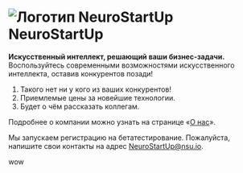 # ![Логотип NeuroStartUp](img/NeuroStartUpIcon.png) NeuroStartUp

**Искусственный интеллект, решающий ваши бизнес-задачи.** Воспользуйтесь современными возможностями искусственного интеллекта, оставив конкурентов позади!

1. Такого нет ни у кого из ваших конкурентов!
2. Приемлемые цены за новейшие технологии.
3. Будет о чём рассказать коллегам.

Подробнее о компании можно узнать на странице «[О нас](about/README.md)».

Мы запускаем регистрацию на бетатестирование. Пожалуйста, напишите свои контакты на адрес [NeuroStartUp@nsu.io](mailto:NeuroStartUp@nsu.io).

wow